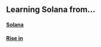 ## Learning Solana from...

#### [Solana](https://solana.com/developers/courses)
#### [Rise in](https://www.risein.com/courses/build-on-solana)
